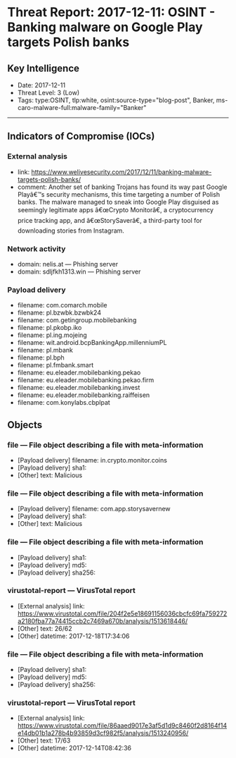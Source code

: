# Threat Report: 2017-12-11: OSINT - Banking malware on Google Play targets Polish banks


## Key Intelligence
* Date: 2017-12-11
* Threat Level: 3 (Low)
* Tags: type:OSINT, tlp:white, osint:source-type="blog-post", Banker, ms-caro-malware-full:malware-family="Banker"

---

## Indicators of Compromise (IOCs)
### External analysis
* link: https://www.welivesecurity.com/2017/12/11/banking-malware-targets-polish-banks/
* comment: Another set of banking Trojans has found its way past Google Playâ€™s security mechanisms, this time targeting a number of Polish banks. The malware managed to sneak into Google Play disguised as seemingly legitimate apps â€œCrypto Monitorâ€, a cryptocurrency price tracking app, and â€œStorySaverâ€, a third-party tool for downloading stories from Instagram.

### Network activity
* domain: nelis.at — Phishing server
* domain: sdljfkh1313.win — Phishing server

### Payload delivery
* filename: com.comarch.mobile
* filename: pl.bzwbk.bzwbk24
* filename: com.getingroup.mobilebanking
* filename: pl.pkobp.iko
* filename: pl.ing.mojeing
* filename: wit.android.bcpBankingApp.millenniumPL
* filename: pl.mbank
* filename: pl.bph
* filename: pl.fmbank.smart
* filename: eu.eleader.mobilebanking.pekao
* filename: eu.eleader.mobilebanking.pekao.firm
* filename: eu.eleader.mobilebanking.invest
* filename: eu.eleader.mobilebanking.raiffeisen
* filename: com.konylabs.cbplpat

## Objects
### file — File object describing a file with meta-information
* [Payload delivery] filename: in.crypto.monitor.coins
* [Payload delivery] sha1: <sha1>
* [Other] text: Malicious

### file — File object describing a file with meta-information
* [Payload delivery] filename: com.app.storysavernew
* [Payload delivery] sha1: <sha1>
* [Other] text: Malicious

### file — File object describing a file with meta-information
* [Payload delivery] sha1: <sha1>
* [Payload delivery] md5: <md5>
* [Payload delivery] sha256: <sha256>

### virustotal-report — VirusTotal report
* [External analysis] link: https://www.virustotal.com/file/204f2e5e18691156036cbcfc69fa759272a2180fba77a74415ccb2c7469a670b/analysis/1513618446/
* [Other] text: 26/62
* [Other] datetime: 2017-12-18T17:34:06

### file — File object describing a file with meta-information
* [Payload delivery] sha1: <sha1>
* [Payload delivery] md5: <md5>
* [Payload delivery] sha256: <sha256>

### virustotal-report — VirusTotal report
* [External analysis] link: https://www.virustotal.com/file/86aaed9017e3af5d1d9c8460f2d8164f14e14db01b1a278b4b93859d3cf982f5/analysis/1513240956/
* [Other] text: 17/63
* [Other] datetime: 2017-12-14T08:42:36
